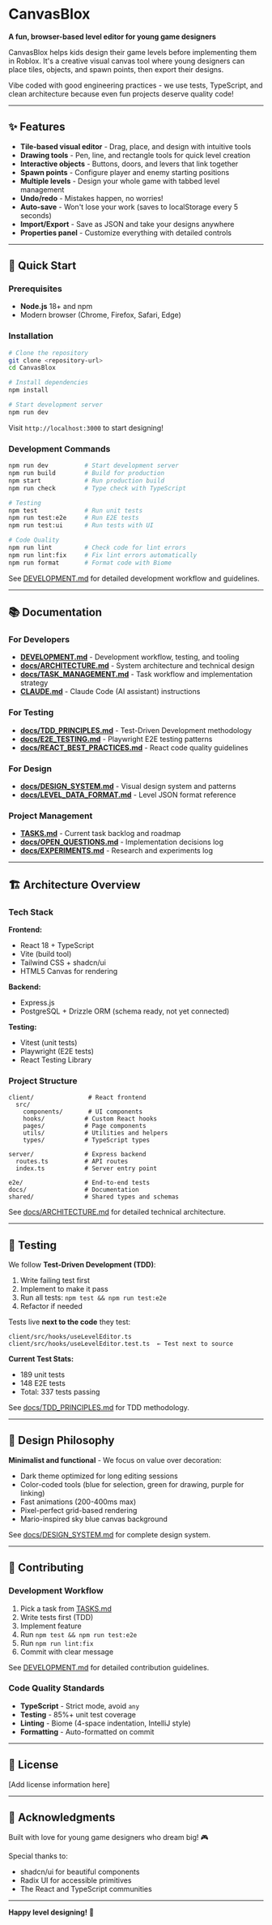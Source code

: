 # CanvasBlox

**A fun, browser-based level editor for young game designers**

CanvasBlox helps kids design their game levels before implementing them in Roblox. It's a creative visual canvas tool where young designers can place tiles, objects, and spawn points, then export their designs.

Vibe coded with good engineering practices - we use tests, TypeScript, and clean architecture because even fun projects deserve quality code!

---

## ✨ Features

- **Tile-based visual editor** - Drag, place, and design with intuitive tools
- **Drawing tools** - Pen, line, and rectangle tools for quick level creation
- **Interactive objects** - Buttons, doors, and levers that link together
- **Spawn points** - Configure player and enemy starting positions
- **Multiple levels** - Design your whole game with tabbed level management
- **Undo/redo** - Mistakes happen, no worries!
- **Auto-save** - Won't lose your work (saves to localStorage every 5 seconds)
- **Import/Export** - Save as JSON and take your designs anywhere
- **Properties panel** - Customize everything with detailed controls

---

## 🚀 Quick Start

### Prerequisites

- **Node.js** 18+ and npm
- Modern browser (Chrome, Firefox, Safari, Edge)

### Installation

```bash
# Clone the repository
git clone <repository-url>
cd CanvasBlox

# Install dependencies
npm install

# Start development server
npm run dev
```

Visit `http://localhost:3000` to start designing!

### Development Commands

```bash
npm run dev          # Start development server
npm run build        # Build for production
npm start            # Run production build
npm run check        # Type check with TypeScript

# Testing
npm test             # Run unit tests
npm run test:e2e     # Run E2E tests
npm run test:ui      # Run tests with UI

# Code Quality
npm run lint         # Check code for lint errors
npm run lint:fix     # Fix lint errors automatically
npm run format       # Format code with Biome
```

See [DEVELOPMENT.md](DEVELOPMENT.md) for detailed development workflow and guidelines.

---

## 📚 Documentation

### For Developers

- **[DEVELOPMENT.md](DEVELOPMENT.md)** - Development workflow, testing, and tooling
- **[docs/ARCHITECTURE.md](docs/ARCHITECTURE.md)** - System architecture and technical design
- **[docs/TASK_MANAGEMENT.md](docs/TASK_MANAGEMENT.md)** - Task workflow and implementation strategy
- **[CLAUDE.md](CLAUDE.md)** - Claude Code (AI assistant) instructions

### For Testing

- **[docs/TDD_PRINCIPLES.md](docs/TDD_PRINCIPLES.md)** - Test-Driven Development methodology
- **[docs/E2E_TESTING.md](docs/E2E_TESTING.md)** - Playwright E2E testing patterns
- **[docs/REACT_BEST_PRACTICES.md](docs/REACT_BEST_PRACTICES.md)** - React code quality guidelines

### For Design

- **[docs/DESIGN_SYSTEM.md](docs/DESIGN_SYSTEM.md)** - Visual design system and patterns
- **[docs/LEVEL_DATA_FORMAT.md](docs/LEVEL_DATA_FORMAT.md)** - Level JSON format reference

### Project Management

- **[TASKS.md](TASKS.md)** - Current task backlog and roadmap
- **[docs/OPEN_QUESTIONS.md](docs/OPEN_QUESTIONS.md)** - Implementation decisions log
- **[docs/EXPERIMENTS.md](docs/EXPERIMENTS.md)** - Research and experiments log

---

## 🏗️ Architecture Overview

### Tech Stack

**Frontend:**
- React 18 + TypeScript
- Vite (build tool)
- Tailwind CSS + shadcn/ui
- HTML5 Canvas for rendering

**Backend:**
- Express.js
- PostgreSQL + Drizzle ORM (schema ready, not yet connected)

**Testing:**
- Vitest (unit tests)
- Playwright (E2E tests)
- React Testing Library

### Project Structure

```
client/               # React frontend
  src/
    components/       # UI components
    hooks/           # Custom React hooks
    pages/           # Page components
    utils/           # Utilities and helpers
    types/           # TypeScript types

server/              # Express backend
  routes.ts          # API routes
  index.ts           # Server entry point

e2e/                 # End-to-end tests
docs/                # Documentation
shared/              # Shared types and schemas
```

See [docs/ARCHITECTURE.md](docs/ARCHITECTURE.md) for detailed technical architecture.

---

## 🧪 Testing

We follow **Test-Driven Development (TDD)**:

1. Write failing test first
2. Implement to make it pass
3. Run all tests: `npm test && npm run test:e2e`
4. Refactor if needed

Tests live **next to the code** they test:

```
client/src/hooks/useLevelEditor.ts
client/src/hooks/useLevelEditor.test.ts  ← Test next to source
```

**Current Test Stats:**
- 189 unit tests
- 148 E2E tests
- Total: 337 tests passing

See [docs/TDD_PRINCIPLES.md](docs/TDD_PRINCIPLES.md) for TDD methodology.

---

## 🎨 Design Philosophy

**Minimalist and functional** - We focus on value over decoration:

- Dark theme optimized for long editing sessions
- Color-coded tools (blue for selection, green for drawing, purple for linking)
- Fast animations (200-400ms max)
- Pixel-perfect grid-based rendering
- Mario-inspired sky blue canvas background

See [docs/DESIGN_SYSTEM.md](docs/DESIGN_SYSTEM.md) for complete design system.

---

## 🤝 Contributing

### Development Workflow

1. Pick a task from [TASKS.md](TASKS.md)
2. Write tests first (TDD)
3. Implement feature
4. Run `npm test && npm run test:e2e`
5. Run `npm run lint:fix`
6. Commit with clear message

See [DEVELOPMENT.md](DEVELOPMENT.md) for detailed contribution guidelines.

### Code Quality Standards

- **TypeScript** - Strict mode, avoid `any`
- **Testing** - 85%+ unit test coverage
- **Linting** - Biome (4-space indentation, IntelliJ style)
- **Formatting** - Auto-formatted on commit

---

## 📄 License

[Add license information here]

---

## 🙏 Acknowledgments

Built with love for young game designers who dream big! 🎮

Special thanks to:
- shadcn/ui for beautiful components
- Radix UI for accessible primitives
- The React and TypeScript communities

---

**Happy level designing!** 🚀
